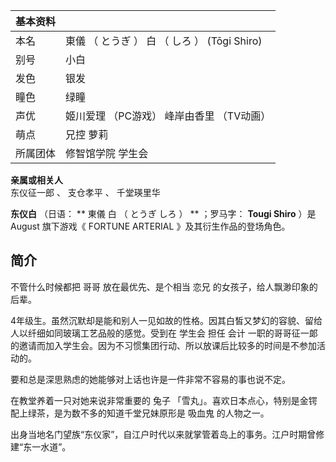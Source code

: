 |  **基本资料**  ||
|---|---|
|本名  |  東儀  （  とうぎ  ）  白  （  しろ  ）  (Tōgi Shiro)   |
|别号  |  小白   |
|发色  |  银发   |
|瞳色  |  绿瞳   |
|声优  |  姬川爱理  （PC游戏）  峰岸由香里  （TV动画）   |
|萌点  |  兄控  萝莉   |
|所属团体  |  修智馆学院  学生会   |
**亲属或相关人**  
东仪征一郎  、  支仓孝平  、  千堂瑛里华  
  
**东仪白** （日语： ** 東儀 白  （  とうぎ しろ  ）  ** ；罗马字： **Tougi Shiro** ）是  August  旗下游戏《
FORTUNE ARTERIAL  》及其衍生作品的登场角色。

##  简介

不管什么时候都把  哥哥  放在最优先、是个相当  恋兄  的女孩子，给人飘渺印象的后辈。

4年级生。虽然沉默却是能和别人一见如故的性格。因其白皙又梦幻的容貌、留给人以纤细如同玻璃工艺品般的感觉。受到在  学生会  担任  会计
一职的哥哥征一郞的邀请而加入学生会。因为不习惯集团行动、所以放课后比较多的时间是不参加活动的。

要和总是深思熟虑的她能够对上话也许是一件非常不容易的事也说不定。

在教堂养着一只对她来说非常重要的  兔子  「雪丸」。喜欢日本点心，特别是金锷配上绿茶，是为数不多的知道千堂兄妹原形是  吸血鬼  的人物之一。

出身当地名门望族“东仪家”，自江户时代以来就掌管着岛上的事务。江户时期曾修建“东一水道”。